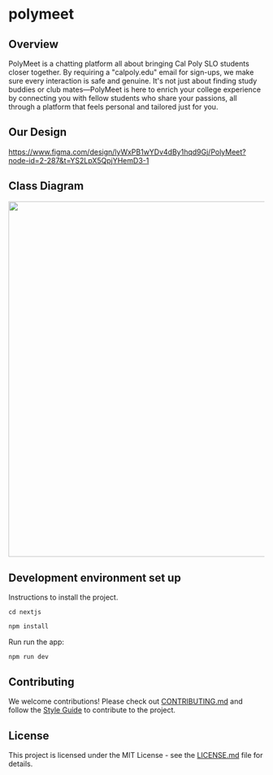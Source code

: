 # polymeet

## Overview

PolyMeet is a chatting platform all about bringing Cal Poly SLO students closer together. By requiring a "calpoly.edu" email for sign-ups, we make sure every interaction is safe and genuine. It's not just about finding study buddies or club mates—PolyMeet is here to enrich your college experience by connecting you with fellow students who share your passions, all through a platform that feels personal and tailored just for you.

## Our Design

https://www.figma.com/design/lyWxPB1wYDv4dBy1hqd9Gj/PolyMeet?node-id=2-287&t=YS2LpX5QpjYHemD3-1

## Class Diagram
<img src="https://github.com/sanjanachecker/polymeet/assets/42549561/baf48168-dd47-4b5f-b933-b049230a6f28" width="700" />

## Development environment set up

Instructions to install the project.

```
cd nextjs
```

```bash
npm install
```
Run run the app:
```
npm run dev
```

## Contributing

We welcome contributions! Please check out [CONTRIBUTING.md](./CONTRIBUTING.md) and follow the [Style Guide](./STYLE_GUIDE.md) to contribute to the project.

## License

This project is licensed under the MIT License - see the [LICENSE.md](LICENSE.md) file for details.
